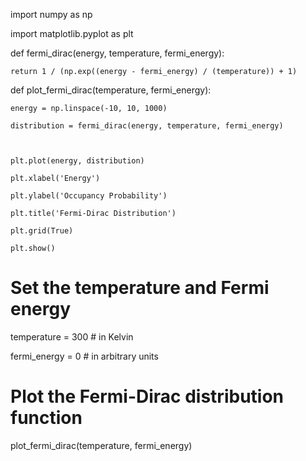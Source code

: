 import numpy as np

import matplotlib.pyplot as plt

def fermi_dirac(energy, temperature, fermi_energy):

    return 1 / (np.exp((energy - fermi_energy) / (temperature)) + 1)

def plot_fermi_dirac(temperature, fermi_energy):

    energy = np.linspace(-10, 10, 1000)

    distribution = fermi_dirac(energy, temperature, fermi_energy)

    

    plt.plot(energy, distribution)

    plt.xlabel('Energy')

    plt.ylabel('Occupancy Probability')

    plt.title('Fermi-Dirac Distribution')

    plt.grid(True)

    plt.show()

# Set the temperature and Fermi energy

temperature = 300  # in Kelvin

fermi_energy = 0   # in arbitrary units

# Plot the Fermi-Dirac distribution function

plot_fermi_dirac(temperature, fermi_energy)





